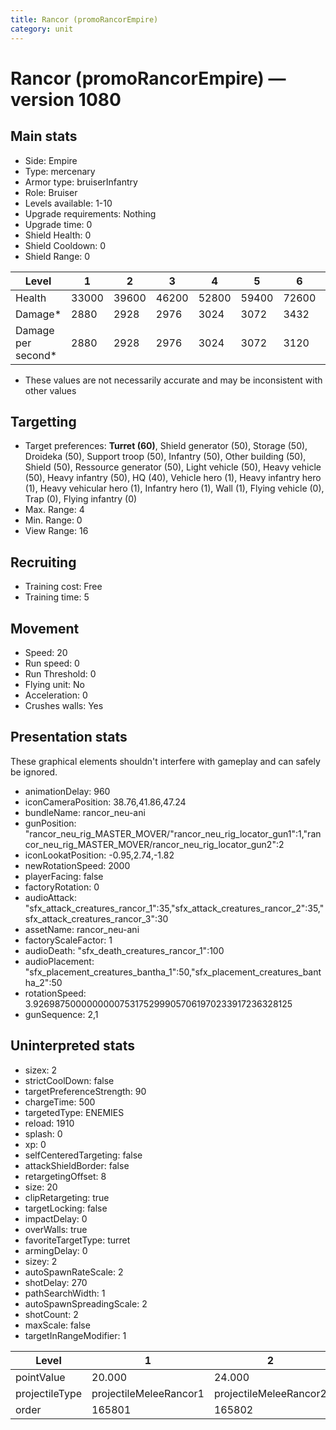 ```yaml
---
title: Rancor (promoRancorEmpire)
category: unit
---
```


# Rancor (promoRancorEmpire) — version 1080

## Main stats

  * Side: Empire
  * Type: mercenary
  * Armor type: bruiserInfantry
  * Role: Bruiser
  * Levels available: 1-10
  * Upgrade requirements: Nothing
  * Upgrade time: 0
  * Shield Health: 0
  * Shield Cooldown: 0
  * Shield Range: 0

|Level             |1    |2    |3    |4    |5    |6    |7    |8    |9     |10    |
|------------------|-----|-----|-----|-----|-----|-----|-----|-----|------|------|
|Health            |33000|39600|46200|52800|59400|72600|79860|95040|102960|123750|
|Damage*           |2880 |2928 |2976 |3024 |3072 |3432 |3590 |4032 |4147  |4500  |
|Damage per second*|2880 |2928 |2976 |3024 |3072 |3120 |3264 |3360 |3456  |3600  |

* These values are not necessarily accurate and may be inconsistent with other values

## Targetting

  * Target preferences: **Turret (60)**, Shield generator (50), Storage (50), Droideka (50), Support troop (50), Infantry (50), Other building (50), Shield (50), Ressource generator (50), Light vehicle (50), Heavy vehicle (50), Heavy infantry (50), HQ (40), Vehicle hero (1), Heavy infantry hero (1), Heavy vehicular hero (1), Infantry hero (1), Wall (1), Flying vehicle (0), Trap (0), Flying infantry (0)
  * Max. Range: 4
  * Min. Range: 0
  * View Range: 16

## Recruiting

  * Training cost: Free
  * Training time: 5

## Movement

  * Speed: 20
  * Run speed: 0
  * Run Threshold: 0
  * Flying unit: No
  * Acceleration: 0
  * Crushes walls: Yes

## Presentation stats

These graphical elements shouldn't interfere with gameplay and can safely be ignored.

  * animationDelay: 960
  * iconCameraPosition: 38.76,41.86,47.24
  * bundleName: rancor_neu-ani
  * gunPosition: "rancor_neu_rig_MASTER_MOVER/"rancor_neu_rig_locator_gun1":1,"rancor_neu_rig_MASTER_MOVER/rancor_neu_rig_locator_gun2":2
  * iconLookatPosition: -0.95,2.74,-1.82
  * newRotationSpeed: 2000
  * playerFacing: false
  * factoryRotation: 0
  * audioAttack: "sfx_attack_creatures_rancor_1":35,"sfx_attack_creatures_rancor_2":35,"sfx_attack_creatures_rancor_3":30
  * assetName: rancor_neu-ani
  * factoryScaleFactor: 1
  * audioDeath: "sfx_death_creatures_rancor_1":100
  * audioPlacement: "sfx_placement_creatures_bantha_1":50,"sfx_placement_creatures_bantha_2":50
  * rotationSpeed: 3.92698750000000007531752999057061970233917236328125
  * gunSequence: 2,1

## Uninterpreted stats

  * sizex: 2
  * strictCoolDown: false
  * targetPreferenceStrength: 90
  * chargeTime: 500
  * targetedType: ENEMIES
  * reload: 1910
  * splash: 0
  * xp: 0
  * selfCenteredTargeting: false
  * attackShieldBorder: false
  * retargetingOffset: 8
  * size: 20
  * clipRetargeting: true
  * targetLocking: false
  * impactDelay: 0
  * overWalls: true
  * favoriteTargetType: turret
  * armingDelay: 0
  * sizey: 2
  * autoSpawnRateScale: 2
  * shotDelay: 270
  * pathSearchWidth: 1
  * autoSpawnSpreadingScale: 2
  * shotCount: 2
  * maxScale: false
  * targetInRangeModifier: 1

|Level         |1                     |2                     |3                     |4                     |5                     |6                     |7                     |8                     |9                     |10                     |
|--------------|----------------------|----------------------|----------------------|----------------------|----------------------|----------------------|----------------------|----------------------|----------------------|-----------------------|
|pointValue    |20.000                |24.000                |28.000                |32.000                |36.000                |40.000                |44.000                |48.000                |52.000                |60.000                 |
|projectileType|projectileMeleeRancor1|projectileMeleeRancor2|projectileMeleeRancor3|projectileMeleeRancor4|projectileMeleeRancor5|projectileMeleeRancor6|projectileMeleeRancor7|projectileMeleeRancor8|projectileMeleeRancor9|projectileMeleeRancor10|
|order         |165801                |165802                |165803                |165804                |165805                |165806                |165807                |165808                |165809                |165810                 |

